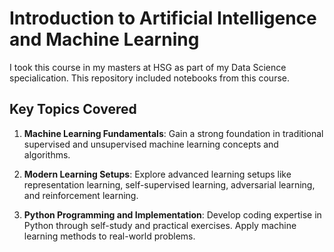 # Introduction to Artificial Intelligence and Machine Learning

I took this course in my masters at HSG as part of my Data Science specialication. This repository included notebooks from this course.

## Key Topics Covered
1. **Machine Learning Fundamentals**: Gain a strong foundation in traditional supervised and unsupervised machine learning concepts and algorithms.

2. **Modern Learning Setups**: Explore advanced learning setups like representation learning, self-supervised learning, adversarial learning, and reinforcement learning.

3. **Python Programming and Implementation**: Develop coding expertise in Python through self-study and practical exercises. Apply machine learning methods to real-world problems.
